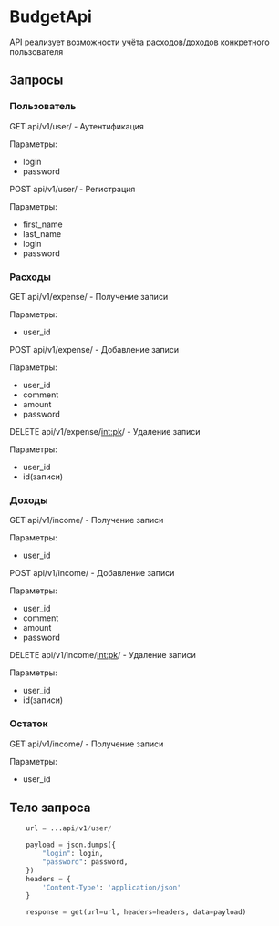 # BudgetApi
API реализует возможности учёта расходов/доходов конкретного пользователя 

## Запросы 

### Пользователь
GET api/v1/user/ - Аутентификация 
  
  Параметры: 
  + login 
  + password

POST api/v1/user/ - Регистрация 
 
  Параметры:  
  + first_name 
  + last_name 
  + login 
  + password

### Расходы
GET api/v1/expense/ - Получение записи
  
  Параметры: 
  + user_id

POST api/v1/expense/ - Добавление записи

  Параметры:  
  + user_id
  + comment 
  + amount
  + password

DELETE api/v1/expense/<int:pk>/ - Удаление записи

  Параметры:  
  + user_id 
  + id(записи)

### Доходы
GET api/v1/income/ - Получение записи

  Параметры: 
  + user_id
  
POST api/v1/income/ - Добавление записи

  Параметры:  
  + user_id
  + comment 
  + amount
  + password

DELETE api/v1/income/<int:pk>/ - Удаление записи

  Параметры:  
  + user_id 
  + id(записи) 

### Остаток
GET api/v1/income/ - Получение записи

  Параметры: 
  + user_id
## Тело запроса 

``` python
    url = ...api/v1/user/

    payload = json.dumps({
        "login": login,
        "password": password,
    })
    headers = {
        'Content-Type': 'application/json'
    }

    response = get(url=url, headers=headers, data=payload)
```
